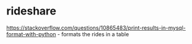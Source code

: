 # rideshare

https://stackoverflow.com/questions/10865483/print-results-in-mysql-format-with-python - formats the rides in a table